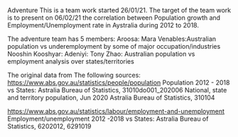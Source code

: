 
Adventure
This is a team work started 26/01/21.
The target of the team work is to present on 06/02/21 the correlation between Population growth and Employment/Unemployment
rate in Aystralia during 2012 to 2018.

The adventure team has 5 members:
Aroosa: 
Mara Venables:Australian population vs underemployment by some of major occupation/industries
Nooshin Kooshyar:
Adeniyi:
Tony Zhao: Australian population vs employment analysis over states/territories 


The original data from The following sources:
https://www.abs.gov.au/statistics/people/population
Population 2012 - 2018 vs States:
Astralia Bureau of Statistics, 31010do001_202006 National, state and territory population, Jun 2020
Astralia Bureau of Statistics, 310104

https://www.abs.gov.au/statistics/labour/employment-and-unemployment
Employment/unemployment 2012 -2018 vs States:
Astralia Bureau of Statistics, 6202012, 6291019





